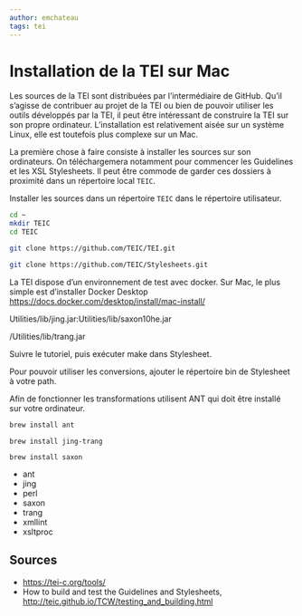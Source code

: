 ```yaml
---
author: emchateau
tags: tei
---
```


# Installation de la TEI sur Mac

Les sources de la TEI sont distribuées par l’intermédiaire de GitHub. Qu’il s’agisse de contribuer au projet de la TEI ou bien de pouvoir utiliser les outils développés par la TEI, il peut être intéressant de construire la TEI sur son propre ordinateur. L’installation est relativement aisée sur un système Linux, elle est toutefois plus complexe sur un Mac.

La première chose à faire consiste à installer les sources sur son ordinateurs. On téléchargemera notamment pour commencer les Guidelines et les XSL Stylesheets. Il peut être commode de garder ces dossiers à proximité dans un répertoire local `TEIC`.

Installer les sources dans un répertoire `TEIC` dans le répertoire utilisateur.

```bash
cd ~
mkdir TEIC
cd TEIC
```

```bash
git clone https://github.com/TEIC/TEI.git
```

```bash
git clone https://github.com/TEIC/Stylesheets.git
```

La TEI dispose d’un environnement de test avec docker. Sur Mac, le plus simple est d’installer Docker Desktop https://docs.docker.com/desktop/install/mac-install/

Utilities/lib/jing.jar:Utilities/lib/saxon10he.jar

/Utilities/lib/trang.jar

Suivre le tutoriel, puis exécuter make dans Stylesheet.

Pour pouvoir utiliser les conversions, ajouter le répertoire bin de Stylesheet à votre path.

Afin de fonctionner les transformations utilisent ANT qui doit être installé sur votre ordinateur.

```bash
brew install ant
```

```
brew install jing-trang
```

```
brew install saxon
```

- ant
- jing
- perl
- saxon
- trang
- xmllint
- xsltproc

## Sources

- https://tei-c.org/tools/
- How to build and test the Guidelines and Stylesheets, http://teic.github.io/TCW/testing_and_building.html